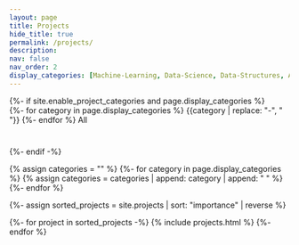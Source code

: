 ```yaml
---
layout: page
title: Projects
hide_title: true
permalink: /projects/
description:
nav: false
nav_order: 2
display_categories: [Machine-Learning, Data-Science, Data-Structures, Algorithms]
---
```


<!-- pages/projects.md -->
<div class="projects">
  {%- if site.enable_project_categories and page.display_categories %}
    <div class="button-group filter-button-group text-center" style="margin-bottom: 40px">
      {%- for category in page.display_categories %}
        <a class="btn btn-sm btn-primary" data-filter=".{{category | downcase}}">{{category | replace: "-", " "}}</a>
      {%- endfor %}
      <a class="btn btn-sm btn-primary active" data-filter="*">All</a>
    </div>
  {%- endif -%}

  {% assign categories = "" %}
  {%- for category in page.display_categories %}
    {% assign categories = categories | append: category | append: " " %}
  {%- endfor %}

  <!-- Display categorized projects -->
  {%- assign sorted_projects = site.projects | sort: "importance" | reverse %}
  <!-- Generate cards for each project -->
  <div class="portfolio-grid">
    <div class="grid-sizer {{ categories | replace: ',', '' | downcase }}"></div>
    <div class="gutter-sizer {{ categories | replace: ',', '' | downcase }}"></div>
    {%- for project in sorted_projects -%}
      {% include projects.html %}
    {%- endfor %}
  </div>
</div>
